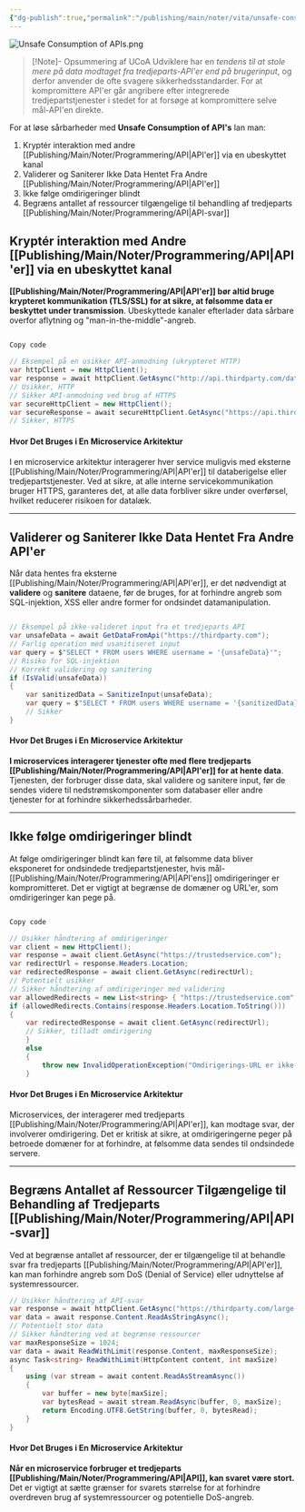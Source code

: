 ```yaml
---
{"dg-publish":true,"permalink":"/publishing/main/noter/vita/unsafe-consumption-of-ap-is/","created":"2024-11-11T09:23:09.866+01:00"}
---
```


![Unsafe Consumption of APIs.png](/img/user/Resource/98_Images/Unsafe%20Consumption%20of%20APIs.png)
> [!Note]- Opsummering af UCoA
> Udviklere har en *tendens til at stole mere på data modtaget fra tredjeparts-API'er end på brugerinput*, og derfor anvender de ofte svagere sikkerhedsstandarder. For at kompromittere API'er går angribere efter integrerede tredjepartstjenester i stedet for at forsøge at kompromittere selve mål-API'en direkte.

For at løse sårbarheder med **Unsafe Consumption of API's** lan man:
1. Kryptér interaktion med andre [[Publishing/Main/Noter/Programmering/API\|API'er]] via en ubeskyttet kanal
2. Validerer og Saniterer Ikke Data Hentet Fra Andre [[Publishing/Main/Noter/Programmering/API\|API'er]]
3. Ikke følge omdirigeringer blindt
4. Begræns antallet af ressourcer tilgængelige til behandling af tredjeparts [[Publishing/Main/Noter/Programmering/API\|API-svar]]

## Kryptér interaktion med Andre [[Publishing/Main/Noter/Programmering/API\|API'er]] via en ubeskyttet kanal

**[[Publishing/Main/Noter/Programmering/API\|API'er]] bør altid bruge krypteret kommunikation (TLS/SSL) for at sikre, at følsomme data er beskyttet under transmission**. Ubeskyttede kanaler efterlader data sårbare overfor aflytning og "man-in-the-middle"-angreb.


```csharp

Copy code

// Eksempel på en usikker API-anmodning (ukrypteret HTTP) 
var httpClient = new HttpClient(); 
var response = await httpClient.GetAsync("http://api.thirdparty.com/data"); 
// Usikker, HTTP  
// Sikker API-anmodning ved brug af HTTPS 
var secureHttpClient = new HttpClient(); 
var secureResponse = await secureHttpClient.GetAsync("https://api.thirdparty.com/data"); 
// Sikker, HTTPS
```
#### Hvor Det Bruges i En Microservice Arkitektur
I en microservice arkitektur interagerer hver service muligvis med eksterne [[Publishing/Main/Noter/Programmering/API\|API'er]] til databerigelse eller tredjepartstjenester. Ved at sikre, at alle interne servicekommunikation bruger HTTPS, garanteres det, at alle data forbliver sikre under overførsel, hvilket reducerer risikoen for datalæk.

---

## Validerer og Saniterer Ikke Data Hentet Fra Andre API'er

Når data hentes fra eksterne [[Publishing/Main/Noter/Programmering/API\|API'er]], er det nødvendigt at **validere** og **sanitere** dataene, før de bruges, for at forhindre angreb som SQL-injektion, XSS eller andre former for ondsindet datamanipulation.

```csharp

// Eksempel på ikke-valideret input fra et tredjeparts API 
var unsafeData = await GetDataFromApi("https://thirdparty.com");  
// Farlig operation med usanitiseret input 
var query = $"SELECT * FROM users WHERE username = '{unsafeData}'";  
// Risiko for SQL-injektion  
// Korrekt validering og sanitering 
if (IsValid(unsafeData))  
{     
	var sanitizedData = SanitizeInput(unsafeData);     
	var query = $"SELECT * FROM users WHERE username = '{sanitizedData}'";  
	// Sikker 
}
```

#### Hvor Det Bruges i En Microservice Arkitektur
**I microservices interagerer tjenester ofte med flere tredjeparts [[Publishing/Main/Noter/Programmering/API\|API'er]] for at hente data**. Tjenesten, der forbruger disse data, skal validere og sanitere input, før de sendes videre til nedstrømskomponenter som databaser eller andre tjenester for at forhindre sikkerhedssårbarheder.

---

## Ikke følge omdirigeringer blindt

At følge omdirigeringer blindt kan føre til, at følsomme data bliver eksponeret for ondsindede tredjepartstjenester, hvis mål-[[Publishing/Main/Noter/Programmering/API\|API'ens]] omdirigeringer er kompromitteret. Det er vigtigt at begrænse de domæner og URL'er, som omdirigeringer kan pege på.


```csharp

Copy code

// Usikker håndtering af omdirigeringer 
var client = new HttpClient(); 
var response = await client.GetAsync("https://trustedservice.com"); 
var redirectUrl = response.Headers.Location; 
var redirectedResponse = await client.GetAsync(redirectUrl);  
// Potentielt usikker  
// Sikker håndtering af omdirigeringer med validering 
var allowedRedirects = new List<string> { "https://trustedservice.com", "https://anothertrustedservice.com" }; 
if (allowedRedirects.Contains(response.Headers.Location.ToString())) 
{     
	var redirectedResponse = await client.GetAsync(redirectUrl);  
	// Sikker, tilladt omdirigering 
	} 
	else 
	{     
		throw new InvalidOperationException("Omdirigerings-URL er ikke tilladt"); 
	}
```
#### Hvor Det Bruges i En Microservice Arkitektur
Microservices, der interagerer med tredjeparts [[Publishing/Main/Noter/Programmering/API\|API'er]], kan modtage svar, der involverer omdirigering. Det er kritisk at sikre, at omdirigeringerne peger på betroede domæner for at forhindre, at følsomme data sendes til ondsindede servere.

---

## Begræns Antallet af Ressourcer Tilgængelige til Behandling af Tredjeparts [[Publishing/Main/Noter/Programmering/API\|API-svar]]

Ved at begrænse antallet af ressourcer, der er tilgængelige til at behandle svar fra tredjeparts [[Publishing/Main/Noter/Programmering/API\|API'er]], kan man forhindre angreb som DoS (Denial of Service) eller udnyttelse af systemressourcer.

```csharp
// Usikker håndtering af API-svar 
var response = await httpClient.GetAsync("https://thirdparty.com/large-response"); 
var data = await response.Content.ReadAsStringAsync();  
// Potentielt stor data  
// Sikker håndtering ved at begrænse ressourcer 
var maxResponseSize = 1024;  
var data = await ReadWithLimit(response.Content, maxResponseSize);  
async Task<string> ReadWithLimit(HttpContent content, int maxSize) 
{     
	using (var stream = await content.ReadAsStreamAsync())     
	{         
		var buffer = new byte[maxSize];         
		var bytesRead = await stream.ReadAsync(buffer, 0, maxSize);  
		return Encoding.UTF8.GetString(buffer, 0, bytesRead);     
	} 
}
```
#### Hvor Det Bruges i En Microservice Arkitektur
**Når en microservice forbruger et tredjeparts [[Publishing/Main/Noter/Programmering/API\|API]], kan svaret være stort.** Det er vigtigt at sætte grænser for svarets størrelse for at forhindre overdreven brug af systemressourcer og potentielle DoS-angreb.